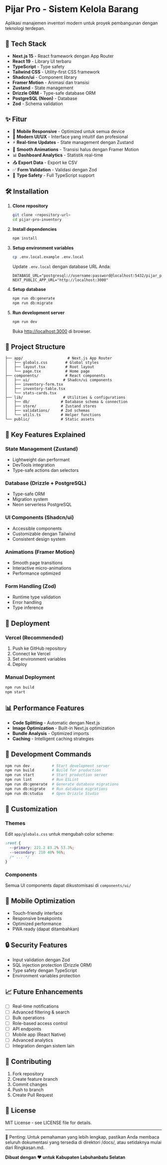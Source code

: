 # Pijar Pro - Sistem Kelola Barang

Aplikasi manajemen inventori modern untuk proyek pembangunan dengan teknologi terdepan.

## 🚀 Tech Stack

- **Next.js 15** - React framework dengan App Router
- **React 19** - Library UI terbaru
- **TypeScript** - Type safety
- **Tailwind CSS** - Utility-first CSS framework
- **Shadcn/ui** - Component library
- **Framer Motion** - Animasi dan transisi
- **Zustand** - State management
- **Drizzle ORM** - Type-safe database ORM
- **PostgreSQL (Neon)** - Database
- **Zod** - Schema validation

## ✨ Fitur

- 📱 **Mobile Responsive** - Optimized untuk semua device
- 🎨 **Modern UI/UX** - Interface yang intuitif dan profesional
- ⚡ **Real-time Updates** - State management dengan Zustand
- 🔄 **Smooth Animations** - Transisi halus dengan Framer Motion
- 📊 **Dashboard Analytics** - Statistik real-time
- 📤 **Export Data** - Export ke CSV
- ✅ **Form Validation** - Validasi dengan Zod
- 🎯 **Type Safety** - Full TypeScript support

## 🛠️ Installation

1. **Clone repository**
   ```bash
   git clone <repository-url>
   cd pijar-pro-inventory
   ```

2. **Install dependencies**
   ```bash
   npm install
   ```

3. **Setup environment variables**
   ```bash
   cp .env.local.example .env.local
   ```
   
   Update `.env.local` dengan database URL Anda:
   ```env
   DATABASE_URL="postgresql://username:password@localhost:5432/pijar_pro"
   NEXT_PUBLIC_APP_URL="http://localhost:3000"
   ```

4. **Setup database**
   ```bash
   npm run db:generate
   npm run db:migrate
   ```

5. **Run development server**
   ```bash
   npm run dev
   ```

   Buka [http://localhost:3000](http://localhost:3000) di browser.

## 📁 Project Structure

```
├── app/                    # Next.js App Router
│   ├── globals.css        # Global styles
│   ├── layout.tsx         # Root layout
│   └── page.tsx           # Home page
├── components/            # React components
│   ├── ui/               # Shadcn/ui components
│   ├── inventory-form.tsx
│   ├── inventory-table.tsx
│   └── stats-cards.tsx
├── lib/                  # Utilities & configurations
│   ├── db/              # Database schema & connection
│   ├── store/           # Zustand stores
│   ├── validations/     # Zod schemas
│   └── utils.ts         # Helper functions
└── public/              # Static assets
```

## 🎯 Key Features Explained

### State Management (Zustand)
- Lightweight dan performant
- DevTools integration
- Type-safe actions dan selectors

### Database (Drizzle + PostgreSQL)
- Type-safe ORM
- Migration system
- Neon serverless PostgreSQL

### UI Components (Shadcn/ui)
- Accessible components
- Customizable dengan Tailwind
- Consistent design system

### Animations (Framer Motion)
- Smooth page transitions
- Interactive micro-animations
- Performance optimized

### Form Handling (Zod)
- Runtime type validation
- Error handling
- Type inference

## 🚀 Deployment

### Vercel (Recommended)
1. Push ke GitHub repository
2. Connect ke Vercel
3. Set environment variables
4. Deploy

### Manual Deployment
```bash
npm run build
npm start
```

## 📊 Performance Features

- **Code Splitting** - Automatic dengan Next.js
- **Image Optimization** - Built-in Next.js optimization
- **Bundle Analysis** - Optimized imports
- **Caching** - Intelligent caching strategies

## 🔧 Development Commands

```bash
npm run dev          # Start development server
npm run build        # Build for production
npm run start        # Start production server
npm run lint         # Run ESLint
npm run db:generate  # Generate database migrations
npm run db:migrate   # Run database migrations
npm run db:studio    # Open Drizzle Studio
```

## 🎨 Customization

### Themes
Edit `app/globals.css` untuk mengubah color scheme:
```css
:root {
  --primary: 221.2 83.2% 53.3%;
  --secondary: 210 40% 96%;
  /* ... */
}
```

### Components
Semua UI components dapat dikustomisasi di `components/ui/`

## 📱 Mobile Optimization

- Touch-friendly interface
- Responsive breakpoints
- Optimized performance
- PWA ready (dapat ditambahkan)

## 🔒 Security Features

- Input validation dengan Zod
- SQL injection protection (Drizzle ORM)
- Type safety dengan TypeScript
- Environment variables protection

## 📈 Future Enhancements

- [ ] Real-time notifications
- [ ] Advanced filtering & search
- [ ] Bulk operations
- [ ] Role-based access control
- [ ] API endpoints
- [ ] Mobile app (React Native)
- [ ] Advanced analytics
- [ ] Integration dengan sistem lain

## 🤝 Contributing

1. Fork repository
2. Create feature branch
3. Commit changes
4. Push to branch
5. Create Pull Request

## 📄 License

MIT License - see LICENSE file for details.

---

🔎 Penting: Untuk pemahaman yang lebih lengkap, pastikan Anda membaca seluruh dokumentasi yang tersedia di direktori /docs/, atau setidaknya mulai dari Ringkasan.md.

**Dibuat dengan ❤️ untuk Kabupaten Labuhanbatu Selatan**
